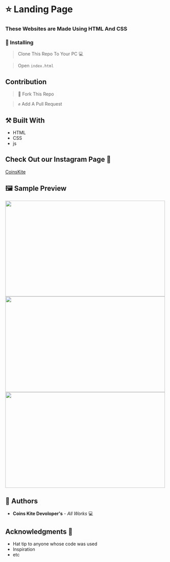# ⭐ Landing Page 

### These Websites are Made Using HTML And CSS 

### 📲 Installing 

> Clone This Repo To Your PC 💻

> Open `index.html`

## Contribution

> 🍴 Fork This Repo 

> ✊ Add A Pull Request 

## ⚒️ Built With 

* HTML
* CSS
* js

##  Check Out our Instagram Page 📃

[CoinsKite](https://instagram.com/coinskite)

## 🖼️ Sample Preview

<img src="https://user-images.githubusercontent.com/61349423/115351261-b0202480-a1d3-11eb-9eda-f8088621505e.png" width="500" height="300">
<img src="https://user-images.githubusercontent.com/61349423/115351304-bdd5aa00-a1d3-11eb-873a-bc9ea29cc90c.png" width="500" height="300">
<img src="https://user-images.githubusercontent.com/61349423/115351398-d5ad2e00-a1d3-11eb-9ea5-3432895e9fdd.png" width="500" height="300">

## 📒 Authors 

* **Coins Kite Devoloper's** - *All Works* 💻

##  Acknowledgments 🙏

* Hat tip to anyone whose code was used
* Inspiration
* etc

